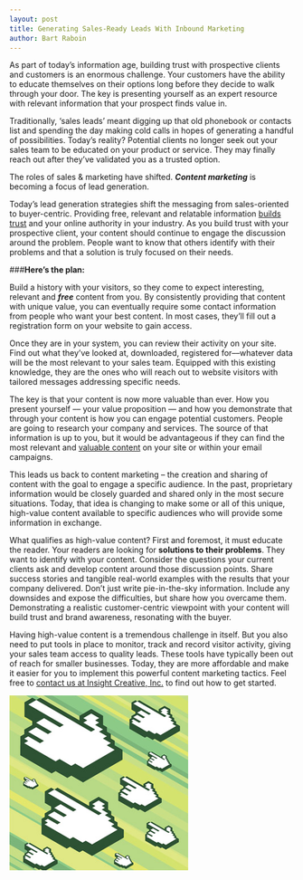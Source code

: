```yaml
---
layout: post
title: Generating Sales-Ready Leads With Inbound Marketing
author: Bart Raboin
---
```


As part of today’s information age, building trust with prospective clients and customers is an enormous challenge. Your customers have the ability to educate themselves on their options long before they decide to walk through your door. The key is presenting yourself as an expert resource with relevant information that your prospect finds value in.

Traditionally, ‘sales leads’ meant digging up that old phonebook or contacts list and spending the day making cold calls in hopes of generating a handful of possibilities. Today’s reality? Potential clients no longer seek out your sales team to be educated on your product or service. They may finally reach out after they’ve validated you as a trusted option.

The roles of sales & marketing have shifted. ***Content marketing*** is becoming a focus of lead generation.

Today’s lead generation strategies shift the messaging from sales-oriented to buyer-centric. Providing free, relevant and relatable information [builds trust]() and your online authority in your industry. As you build trust with your prospective client, your content should continue to engage the discussion around the problem. People want to know that others identify with their problems and that a solution is truly focused on their needs.

###**Here’s the plan:**

Build a history with your visitors, so they come to expect interesting, relevant and ***free*** content from you. By consistently providing that content with unique value, you can eventually require some contact information from people who want your best content. In most cases, they’ll fill out a registration form on your website to gain access.

Once they are in your system, you can review their activity on your site. Find out what they’ve looked at, downloaded, registered for––whatever data will be the most relevant to your sales team. Equipped with this existing knowledge, they are the ones who will reach out to website visitors with tailored messages addressing specific needs.

The key is that your content is now more valuable than ever. How you present yourself –– your value proposition –– and how you demonstrate that through your content is how you can engage potential customers. People are going to research your company and services. The source of that information is up to you, but it would be advantageous if they can find the most relevant and [valuable content]() on your site or within your email campaigns.

This leads us back to content marketing – the creation and sharing of content with the goal to engage a specific audience. In the past, proprietary information would be closely guarded and shared only in the most secure situations. Today, that idea is changing to make some or all of this unique, high-value content available to specific audiences who will provide some information in exchange.

What qualifies as high-value content? First and foremost, it must educate the reader. Your readers are looking for **solutions to their problems**. They want to identify with your content. Consider the questions your current clients ask and develop content around those discussion points. Share success stories and tangible real-world examples with the results that your company delivered. Don’t just write pie-in-the-sky information. Include any downsides and expose the difficulties, but share how you overcame them. Demonstrating a realistic customer-centric viewpoint with your content will build trust and brand awareness, resonating with the buyer.

Having high-value content is a tremendous challenge in itself. But you also need to put tools in place to monitor, track and record visitor activity, giving your sales team access to quality leads. These tools have typically been out of reach for smaller businesses. Today, they are more affordable and make it easier for you to implement this powerful content marketing tactics. Feel free to [contact us at Insight Creative, Inc.](/contact/) to find out how to get started.

![](/img/generating-leads.jpg)
